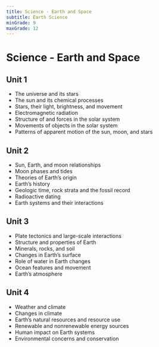 ```yaml
---
title: Science - Earth and Space
subtitle: Earth Science
minGrade: 9
maxGrade: 12
---
```

# Science - Earth and Space


## Unit 1
* The universe and its stars
* The sun and its chemical processes
* Stars, their light, brightness, and movement
* Electromagnetic radiation
* Structure of and forces in the solar system
* Movements of objects in the solar system
* Patterns of apparent motion of the sun, moon, and stars

## Unit 2
* Sun, Earth, and moon relationships
* Moon phases and tides
* Theories of Earth’s origin
* Earth’s history
* Geologic time, rock strata and the fossil record
* Radioactive dating
* Earth systems and their interactions

## Unit 3
* Plate tectonics and large-scale interactions
* Structure and properties of Earth
* Minerals, rocks, and soil
* Changes in Earth’s surface
* Role of water in Earth changes
* Ocean features and movement
* Earth’s atmosphere

## Unit 4
* Weather and climate
* Changes in climate
* Earth’s natural resources and resource use
* Renewable and nonrenewable energy sources
* Human impact on Earth systems
* Environmental concerns and conservation